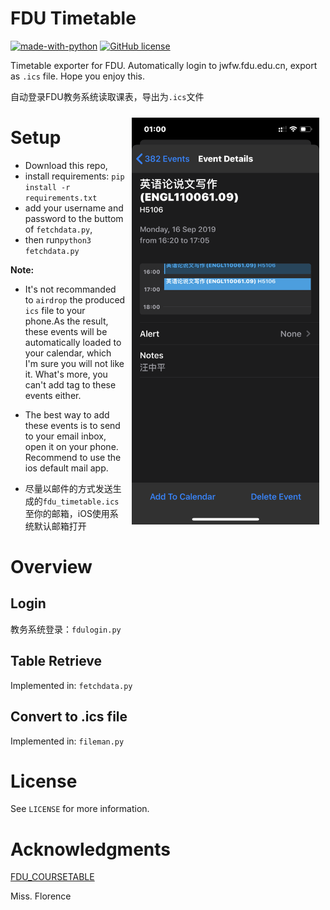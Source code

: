 # FDU Timetable
[![made-with-python](https://img.shields.io/badge/Made%20with-Python-1f425f.svg)](https://www.python.org/)
[![GitHub license](https://img.shields.io/badge/license-Apache%202.0-blue)](https://github.com/Liu-Molin/FDU_Timetable/blob/master/LICENCE)

Timetable exporter for FDU. Automatically login to jwfw.fdu.edu.cn, export as `.ics` file. Hope you enjoy this.

自动登录FDU教务系统读取课表，导出为`.ics`文件


<center>
<div style="float:right;border:solid 1px 000;margin:10px;"><img src="./img/IMG_0636.PNG" width="300"/></div>
</center>


# Setup
- Download this repo, 
- install requirements: `pip install -r requirements.txt`
- add your username and password to the buttom of `fetchdata.py`, 
- then run`python3 fetchdata.py`

**Note:** 

- It's not recommanded to `airdrop` the produced `ics` file to your phone.As the result, these events will be automatically loaded to your calendar, which I'm sure you will not like it. What's more, you can't add tag to these events either.

- The best way to add these events is to send to your email inbox,
  open it on your phone. Recommend to use the ios default mail app.

- 尽量以邮件的方式发送生成的`fdu_timetable.ics`至你的邮箱，iOS使用系统默认邮箱打开

# Overview
## Login
教务系统登录：`fdulogin.py`

## Table Retrieve
Implemented in: `fetchdata.py`

## Convert to .ics file
Implemented in: `fileman.py`

# License
See `LICENSE` for more information.

# Acknowledgments
[FDU_COURSETABLE](https://github.com/syz913/FDU_COURSETABLE)

Miss. Florence

